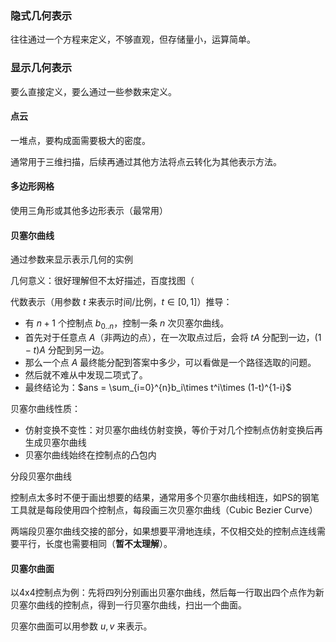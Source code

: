 ### 隐式几何表示

往往通过一个方程来定义，不够直观，但存储量小，运算简单。



### 显示几何表示

要么直接定义，要么通过一些参数来定义。

#### 点云

一堆点，要构成面需要极大的密度。

通常用于三维扫描，后续再通过其他方法将点云转化为其他表示方法。

#### 多边形网格

使用三角形或其他多边形表示（最常用）

#### 贝塞尔曲线

通过参数来显示表示几何的实例

几何意义：很好理解但不太好描述，百度找图（

代数表示（用参数 $t$ 来表示时间/比例，$t\in [0, 1]$）推导：

- 有 $n+1$ 个控制点 $b_{0..n}$，控制一条 $n$ 次贝塞尔曲线。
- 首先对于任意点 $A$（非两边的点），在一次取点过后，会将 $tA$ 分配到一边，$(1-t)A$ 分配到另一边。
- 那么一个点 $A$ 最终能分配到答案中多少，可以看做是一个路径选取的问题。
- 然后就不难从中发现二项式了。
- 最终结论为：$ans = \sum_{i=0}^{n}b_i\times t^i\times (1-t)^{1-i}$

贝塞尔曲线性质：

- 仿射变换不变性：对贝塞尔曲线仿射变换，等价于对几个控制点仿射变换后再生成贝塞尔曲线
- 贝塞尔曲线始终在控制点的凸包内

分段贝塞尔曲线

控制点太多时不便于画出想要的结果，通常用多个贝塞尔曲线相连，如PS的钢笔工具就是每段使用四个控制点，每段画三次贝塞尔曲线（Cubic Bezier Curve）

两端段贝塞尔曲线交接的部分，如果想要平滑地连续，不仅相交处的控制点连线需要平行，长度也需要相同（**暂不太理解**）。

#### 贝塞尔曲面

以4x4控制点为例：先将四列分别画出贝塞尔曲线，然后每一行取出四个点作为新贝塞尔曲线的控制点，得到一行贝塞尔曲线，扫出一个曲面。

贝塞尔曲面可以用参数 $u,v$ 来表示。